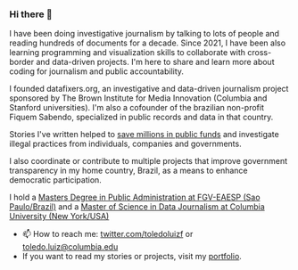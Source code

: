 ### Hi there 👋

I have been doing investigative journalism by talking to lots of people and reading hundreds of documents for a decade. Since 2021, I have been also learning programming and visualization skills to collaborate with cross-border and data-driven projects. I'm here to share and learn more about coding for journalism and public accountability.

I founded datafixers.org, an investigative and data-driven journalism project sponsored by The Brown Institute for Media Innovation (Columbia and Stanford universities). I'm also a cofounder of the brazilian non-profit Fiquem Sabendo, specialized in public records and data in that country.

Stories I've written helped to [save millions in public funds](https://educacao.estadao.com.br/noticias/geral,denuncia-do-estado-faz-prefeitura-abrir-nova-licitacao-e-economizar-r-15-2-mi,1608767) and investigate illegal practices from individuals, companies and governments.

 I also coordinate or contribute to multiple projects that improve government transparency in my home country, Brazil, as a means to enhance democratic participation.

I hold a [Masters Degree in Public Administration at FGV-EAESP (Sao Paulo/Brazil)](https://bibliotecadigital.fgv.br/dspace/handle/10438/30717) and a [Master of Science in Data Journalism at Columbia University (New York/USA)](https://journalism.columbia.edu/ms-data-journalism)

- 📫 How to reach me: [twitter.com/toledoluizf](https://twitter.com/toledoluizf) or toledo.luiz@columbia.edu
- If you want to read my stories or projects, visit my [portfolio](https://luizftoledo.github.io/).
